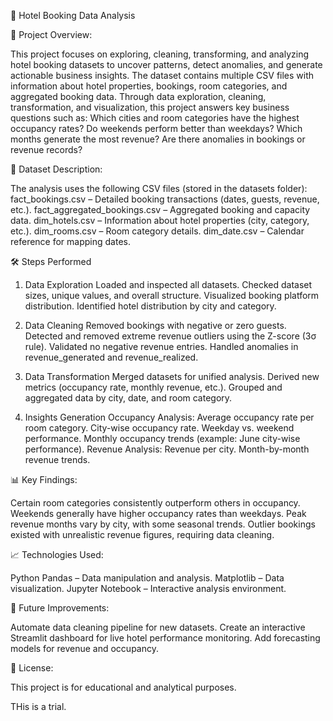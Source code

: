 🏨 Hotel Booking Data Analysis

📌 Project Overview:

This project focuses on exploring, cleaning, transforming, and analyzing hotel booking datasets to uncover patterns, detect anomalies, and generate actionable business insights.
The dataset contains multiple CSV files with information about hotel properties, bookings, room categories, and aggregated booking data.
Through data exploration, cleaning, transformation, and visualization, this project answers key business questions such as:
Which cities and room categories have the highest occupancy rates?
Do weekends perform better than weekdays?
Which months generate the most revenue?
Are there anomalies in bookings or revenue records?

📂 Dataset Description:

The analysis uses the following CSV files (stored in the datasets folder):
fact_bookings.csv – Detailed booking transactions (dates, guests, revenue, etc.).
fact_aggregated_bookings.csv – Aggregated booking and capacity data.
dim_hotels.csv – Information about hotel properties (city, category, etc.).
dim_rooms.csv – Room category details.
dim_date.csv – Calendar reference for mapping dates.

🛠 Steps Performed

1. Data Exploration
   Loaded and inspected all datasets.
   Checked dataset sizes, unique values, and overall structure.
   Visualized booking platform distribution.
   Identified hotel distribution by city and category.

2. Data Cleaning
   Removed bookings with negative or zero guests.
   Detected and removed extreme revenue outliers using the Z-score (3σ rule).
   Validated no negative revenue entries.
   Handled anomalies in revenue_generated and revenue_realized.

3. Data Transformation
   Merged datasets for unified analysis.
   Derived new metrics (occupancy rate, monthly revenue, etc.).
   Grouped and aggregated data by city, date, and room category.

4. Insights Generation
   Occupancy Analysis:
   Average occupancy rate per room category.
   City-wise occupancy rate.
   Weekday vs. weekend performance.
   Monthly occupancy trends (example: June city-wise performance).
   Revenue Analysis:
   Revenue per city.
   Month-by-month revenue trends.

📊 Key Findings:

Certain room categories consistently outperform others in occupancy.
Weekends generally have higher occupancy rates than weekdays.
Peak revenue months vary by city, with some seasonal trends.
Outlier bookings existed with unrealistic revenue figures, requiring data cleaning.

📈 Technologies Used:

Python
Pandas – Data manipulation and analysis.
Matplotlib – Data visualization.
Jupyter Notebook – Interactive analysis environment.

📌 Future Improvements:

Automate data cleaning pipeline for new datasets.
Create an interactive Streamlit dashboard for live hotel performance monitoring.
Add forecasting models for revenue and occupancy.

📜 License:

This project is for educational and analytical purposes.

THis is a trial.
